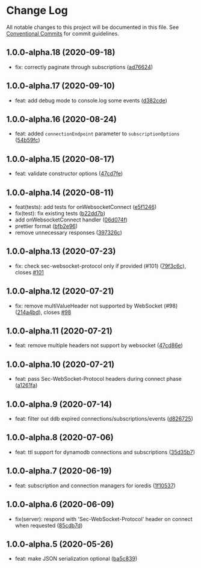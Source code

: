 # Change Log

All notable changes to this project will be documented in this file.
See [Conventional Commits](https://conventionalcommits.org) for commit guidelines.

## 1.0.0-alpha.18 (2020-09-18)

- fix: correctly paginate through subscriptions ([ad76624](https://github.com/michalkvasnicak/aws-lambda-graphql/commit/ad76624))

## 1.0.0-alpha.17 (2020-09-10)

- feat: add debug mode to console.log some events ([d382cde](https://github.com/michalkvasnicak/aws-lambda-graphql/commit/d382cde))

## 1.0.0-alpha.16 (2020-08-24)

- feat: added `connectionEndpoint` parameter to `subscriptionOptions` ([54b59fc](https://github.com/michalkvasnicak/aws-lambda-graphql/commit/54b59fc))

## 1.0.0-alpha.15 (2020-08-17)

- feat: validate constructor options ([47cd7fe](https://github.com/michalkvasnicak/aws-lambda-graphql/commit/47cd7fe))

## 1.0.0-alpha.14 (2020-08-11)

- feat(tests): add tests for onWebsocketConnect ([e5f1246](https://github.com/michalkvasnicak/aws-lambda-graphql/commit/e5f1246))
- fix(test): fix existing tests ([b22dd7b](https://github.com/michalkvasnicak/aws-lambda-graphql/commit/b22dd7b))
- add onWebsocketConnect handler ([06d074f](https://github.com/michalkvasnicak/aws-lambda-graphql/commit/06d074f))
- prettier format ([bfb2e96](https://github.com/michalkvasnicak/aws-lambda-graphql/commit/bfb2e96))
- remove unnecessary responses ([397326c](https://github.com/michalkvasnicak/aws-lambda-graphql/commit/397326c))

## 1.0.0-alpha.13 (2020-07-23)

- fix: check sec-websocket-protocol only if provided (#101) ([79f3c6c](https://github.com/michalkvasnicak/aws-lambda-graphql/commit/79f3c6c)), closes [#101](https://github.com/michalkvasnicak/aws-lambda-graphql/issues/101)

## 1.0.0-alpha.12 (2020-07-21)

- fix: remove multiValueHeader not supported by WebSocket (#98) ([214a4bd](https://github.com/michalkvasnicak/aws-lambda-graphql/commit/214a4bd)), closes [#98](https://github.com/michalkvasnicak/aws-lambda-graphql/issues/98)

## 1.0.0-alpha.11 (2020-07-21)

- feat: remove multiple headers not support by websocket ([47cd86e](https://github.com/michalkvasnicak/aws-lambda-graphql/commit/47cd86e))

## 1.0.0-alpha.10 (2020-07-21)

- feat: pass Sec-WebSocket-Protocol headers during connect phase ([a1261fa](https://github.com/michalkvasnicak/aws-lambda-graphql/commit/a1261fa))

## 1.0.0-alpha.9 (2020-07-14)

- feat: filter out ddb expired connections/subscriptions/events ([d826725](https://github.com/michalkvasnicak/aws-lambda-graphql/commit/d826725))

## 1.0.0-alpha.8 (2020-07-06)

- feat: ttl support for dynamodb connections and subscriptions ([35d35b7](https://github.com/michalkvasnicak/aws-lambda-graphql/commit/35d35b7))

## 1.0.0-alpha.7 (2020-06-19)

- feat: subscription and connection managers for ioredis ([1f10537](https://github.com/michalkvasnicak/aws-lambda-graphql/commit/1f10537))

## 1.0.0-alpha.6 (2020-06-09)

- fix(server): respond with 'Sec-WebSocket-Protocol' header on connect when requested ([85cdb7d](https://github.com/michalkvasnicak/aws-lambda-graphql/commit/85cdb7d))

## 1.0.0-alpha.5 (2020-05-26)

- feat: make JSON serialization optional ([ba5c839](https://github.com/michalkvasnicak/aws-lambda-graphql/commit/ba5c839))
